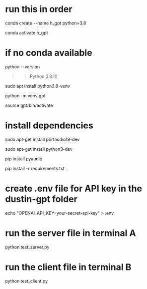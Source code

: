 # run this in order

conda create --name h_gpt python=3.8

conda activate h_gpt 

# if no conda available

python --version
>>Python 3.8.10

sudo apt install python3.8-venv

python -m venv gpt

source gpt/bin/activate

# install dependencies

sudo apt-get install portaudio19-dev

sudo apt-get install python3-dev

pip install pyaudio

pip install -r requirements.txt


# create .env file for API key in the dustin-gpt folder
echo "OPENAI_API_KEY=your-secret-api-key" > .env

# run the server file in terminal A
python test_server.py

# run the client file in terminal B
python test_client.py
